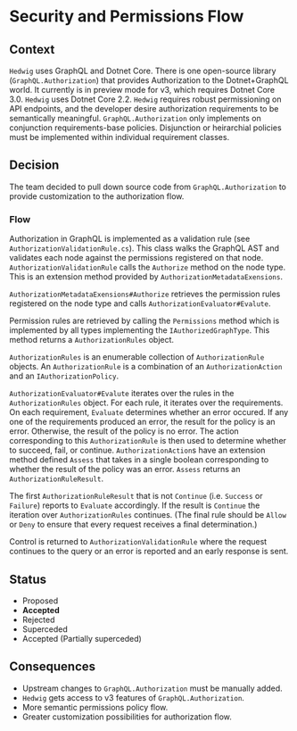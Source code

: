 # Security and Permissions Flow

## Context
`Hedwig` uses GraphQL and Dotnet Core. There is one open-source library (`GraphQL.Authorization`) that provides Authorization to the Dotnet+GraphQL world. It currently is in preview mode for v3, which requires Dotnet Core 3.0. `Hedwig` uses Dotnet Core 2.2. `Hedwig` requires robust permissioning on API endpoints, and the developer desire authorization requirements to be semantically meaningful. `GraphQL.Authorization` only implements on conjunction requirements-base policies. Disjunction or heirarchial policies must be implemented within individual requirement classes.

## Decision
The team decided to pull down source code from `GraphQL.Authorization` to provide customization to the authorization flow.

### Flow
Authorization in GraphQL is implemented as a validation rule (see `AuthorizationValidationRule.cs`). This class walks the GraphQL AST and validates each node against the permissions registered on that node. `AuthorizationValidationRule` calls the `Authorize` method on the node type. This is an extension method provided by `AuthorizationMetadataExensions`.

`AuthorizationMetadataExensions#Authorize` retrieves the permission rules registered on the node type and calls `AuthorizationEvaluator#Evalute`.

Permission rules are retrieved by calling the `Permissions` method which is implemented by all types implementing the `IAuthorizedGraphType`. This method returns a `AuthorizationRules` object.

`AuthorizationRules` is an enumerable collection of `AuthorizationRule` objects. An `AuthorizationRule` is a combination of an `AuthorizationAction` and an `IAuthorizationPolicy`.

`AuthorizationEvaluator#Evalute` iterates over the rules in the `AuthorizationRules` object. For each rule, it iterates over the requirements. On each requirement, `Evaluate` determines whether an error occured. If any one of the requirements produced an error, the result for the policy is an error. Otherwise, the result of the policy is no error. The action corresponding to this `AuthorizationRule` is then used to determine whether to succeed, fail, or continue. `AuthorizationAction`s have an extension method defined `Assess` that takes in a single boolean corresponding to whether the result of the policy was an error. `Assess` returns an `AuthorizationRuleResult`.

The first `AuthorizationRuleResult` that is not `Continue` (i.e. `Success` or `Failure`) reports to `Evaluate` accordingly. If the result is `Continue` the iteration over `AuthorizationRules` continues. (The final rule should be `Allow` or `Deny` to ensure that every request receives a final determination.)

Control is returned to `AuthorizationValidationRule` where the request continues to the query or an error is reported and an early response is sent.

## Status
* Proposed
* __Accepted__
* Rejected
* Superceded
* Accepted (Partially superceded)

## Consequences
* Upstream changes to `GraphQL.Authorization` must be manually added.
* `Hedwig` gets access to v3 features of `GraphQL.Authorization`.
* More semantic permissions policy flow.
* Greater customization possibilities for authorization flow.